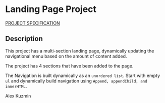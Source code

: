 # Landing Page Project

[PROJECT SPECIFICATION](https://review.udacity.com/#!/rubrics/2658/view)

## Description

This project has a multi-section landing page, dynamically updating the navigational menu based on the amount of content added.

The project has 4 sections that have been added to the page.

The Navigation is built dynamically as an ```unordered list```. Start with empty ```ul``` and dynamically build navigation using ```Append, appendChild, and innerHTML```.

Alex Kuzmin
